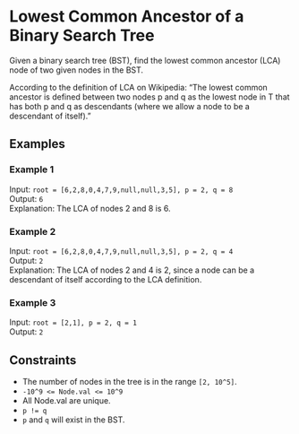 # Lowest Common Ancestor of a Binary Search Tree

Given a binary search tree (BST), find the lowest common ancestor (LCA) node of two given nodes in the BST.

According to the definition of LCA on Wikipedia: “The lowest common ancestor is defined between two nodes p and q as the lowest node in T that has both p and q as descendants (where we allow a node to be a descendant of itself).”

## Examples

### Example 1

Input: `root = [6,2,8,0,4,7,9,null,null,3,5], p = 2, q = 8`  
Output: `6`  
Explanation: The LCA of nodes 2 and 8 is 6.

### Example 2

Input: `root = [6,2,8,0,4,7,9,null,null,3,5], p = 2, q = 4`  
Output: `2`  
Explanation: The LCA of nodes 2 and 4 is 2, since a node can be a descendant of itself according to the LCA definition.

### Example 3

Input: `root = [2,1], p = 2, q = 1`  
Output: `2`

## Constraints

- The number of nodes in the tree is in the range `[2, 10^5]`.
- `-10^9 <= Node.val <= 10^9`
- All Node.val are unique.
- `p != q`
- `p` and `q` will exist in the BST.
